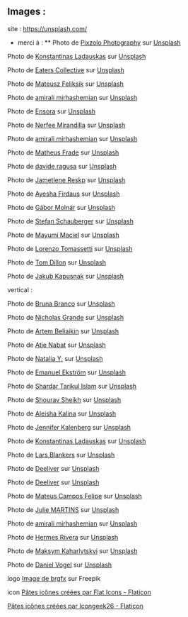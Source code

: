 

## Images :
site : https://unsplash.com/  
* merci à :
** Photo de <a href="https://unsplash.com/fr/@pixzolo?utm_source=unsplash&utm_medium=referral&utm_content=creditCopyText">Pixzolo Photography</a> sur <a href="https://unsplash.com/fr/photos/aeESmmFKH0M?utm_source=unsplash&utm_medium=referral&utm_content=creditCopyText">Unsplash</a>
  
 Photo de <a href="https://unsplash.com/fr/@konstantinas?utm_source=unsplash&utm_medium=referral&utm_content=creditCopyText">Konstantinas Ladauskas</a> sur <a href="https://unsplash.com/fr/photos/8-hNlMngTyQ?utm_source=unsplash&utm_medium=referral&utm_content=creditCopyText">Unsplash</a>
   
Photo de <a href="https://unsplash.com/fr/@eaterscollective?utm_source=unsplash&utm_medium=referral&utm_content=creditCopyText">Eaters Collective</a> sur <a href="https://unsplash.com/fr/photos/ddZYOtZUnBk?utm_source=unsplash&utm_medium=referral&utm_content=creditCopyText">Unsplash</a>
  
Photo de <a href="https://unsplash.com/fr/@mateusz_feliksik?utm_source=unsplash&utm_medium=referral&utm_content=creditCopyText">Mateusz Feliksik</a> sur <a href="https://unsplash.com/fr/photos/-9ypyrRAjdw?utm_source=unsplash&utm_medium=referral&utm_content=creditCopyText">Unsplash</a>
  
Photo de <a href="https://unsplash.com/fr/@amir_v_ali?utm_source=unsplash&utm_medium=referral&utm_content=creditCopyText">amirali mirhashemian</a> sur <a href="https://unsplash.com/fr/photos/jE2fHnuo2lg?utm_source=unsplash&utm_medium=referral&utm_content=creditCopyText">Unsplash</a>
  
Photo de <a href="https://unsplash.com/fr/@ensoraco?utm_source=unsplash&utm_medium=referral&utm_content=creditCopyText">Ensora</a> sur <a href="https://unsplash.com/fr/photos/2Hbj43Nn2BM?utm_source=unsplash&utm_medium=referral&utm_content=creditCopyText">Unsplash</a>
  
Photo de <a href="https://unsplash.com/fr/@nerfee?utm_source=unsplash&utm_medium=referral&utm_content=creditCopyText">Nerfee Mirandilla</a> sur <a href="https://unsplash.com/fr/photos/nSjtB1tBIVw?utm_source=unsplash&utm_medium=referral&utm_content=creditCopyText">Unsplash</a>
  
Photo de <a href="https://unsplash.com/fr/@amir_v_ali?utm_source=unsplash&utm_medium=referral&utm_content=creditCopyText">amirali mirhashemian</a> sur <a href="https://unsplash.com/fr/photos/xQtNCAm-32o?utm_source=unsplash&utm_medium=referral&utm_content=creditCopyText">Unsplash</a>
  
Photo de <a href="https://unsplash.com/fr/@matheusfrade?utm_source=unsplash&utm_medium=referral&utm_content=creditCopyText">Matheus Frade</a> sur <a href="https://unsplash.com/fr/photos/FTsSl_n7d4g?utm_source=unsplash&utm_medium=referral&utm_content=creditCopyText">Unsplash</a>
  
 Photo de <a href="https://unsplash.com/fr/@davideragusa?utm_source=unsplash&utm_medium=referral&utm_content=creditCopyText">davide ragusa</a> sur <a href="https://unsplash.com/fr/photos/FwiLgvi-2Do?utm_source=unsplash&utm_medium=referral&utm_content=creditCopyText">Unsplash</a>

Photo de <a href="https://unsplash.com/fr/@reskp?utm_source=unsplash&utm_medium=referral&utm_content=creditCopyText">Jametlene Reskp</a> sur <a href="https://unsplash.com/fr/photos/q-ZZ6lT16J0?utm_source=unsplash&utm_medium=referral&utm_content=creditCopyText">Unsplash</a>

Photo de <a href="https://unsplash.com/fr/@ayeshafirdaus?utm_source=unsplash&utm_medium=referral&utm_content=creditCopyText">Ayesha Firdaus</a> sur <a href="https://unsplash.com/fr/photos/c3esWyvW3E4?utm_source=unsplash&utm_medium=referral&utm_content=creditCopyText">Unsplash</a>

Photo de <a href="https://unsplash.com/fr/@gabormolnar92?utm_source=unsplash&utm_medium=referral&utm_content=creditCopyText">Gábor Molnár</a> sur <a href="https://unsplash.com/fr/photos/x1HYULyQu70?utm_source=unsplash&utm_medium=referral&utm_content=creditCopyText">Unsplash</a>

Photo de <a href="https://unsplash.com/fr/@wuf2018?utm_source=unsplash&utm_medium=referral&utm_content=creditCopyText">Stefan Schauberger</a> sur <a href="https://unsplash.com/fr/photos/TtW_lX_F3xM?utm_source=unsplash&utm_medium=referral&utm_content=creditCopyText">Unsplash</a>
  
 Photo de <a href="https://unsplash.com/fr/@mayumimaciel?utm_source=unsplash&utm_medium=referral&utm_content=creditCopyText">Mayumi Maciel</a> sur <a href="https://unsplash.com/fr/photos/un-tas-de-beignets-qui-sont-poses-sur-le-sol-tA-eNIV-geQ?utm_source=unsplash&utm_medium=referral&utm_content=creditCopyText">Unsplash</a>

 Photo de <a href="https://unsplash.com/fr/@loren_zot?utm_source=unsplash&utm_medium=referral&utm_content=creditCopyText">Lorenzo Tomassetti</a> sur <a href="https://unsplash.com/fr/photos/XGHCq5jlXkc?utm_source=unsplash&utm_medium=referral&utm_content=creditCopyText">Unsplash</a>

 Photo de <a href="https://unsplash.com/fr/@tdillon19?utm_source=unsplash&utm_medium=referral&utm_content=creditCopyText">Tom Dillon</a> sur <a href="https://unsplash.com/fr/photos/9eIbwtyl4Xs?utm_source=unsplash&utm_medium=referral&utm_content=creditCopyText">Unsplash</a>

 Photo de <a href="https://unsplash.com/fr/@foodiesfeed?utm_source=unsplash&utm_medium=referral&utm_content=creditCopyText">Jakub Kapusnak</a> sur <a href="https://unsplash.com/fr/photos/tEVisOXz26Y?utm_source=unsplash&utm_medium=referral&utm_content=creditCopyText">Unsplash</a>

 vertical :

 Photo de <a href="https://unsplash.com/fr/@brunabranco?utm_source=unsplash&utm_medium=referral&utm_content=creditCopyText">Bruna Branco</a> sur <a href="https://unsplash.com/fr/photos/t8hTmte4O_g?utm_source=unsplash&utm_medium=referral&utm_content=creditCopyText">Unsplash</a>


Photo de <a href="https://unsplash.com/fr/@ndg_visuals?utm_source=unsplash&utm_medium=referral&utm_content=creditCopyText">Nicholas Grande</a> sur <a href="https://unsplash.com/fr/photos/d9jcPTRD9fo?utm_source=unsplash&utm_medium=referral&utm_content=creditCopyText">Unsplash</a>
    
Photo de <a href="https://unsplash.com/fr/@belart84?utm_source=unsplash&utm_medium=referral&utm_content=creditCopyText">Artem Beliaikin</a> sur <a href="https://unsplash.com/fr/photos/IpxzngYooAw?utm_source=unsplash&utm_medium=referral&utm_content=creditCopyText">Unsplash</a>
  
Photo de <a href="https://unsplash.com/fr/@atiiie?utm_source=unsplash&utm_medium=referral&utm_content=creditCopyText">Atie Nabat</a> sur <a href="https://unsplash.com/fr/photos/Uiro__CkZMs?utm_source=unsplash&utm_medium=referral&utm_content=creditCopyText">Unsplash</a>
  
 Photo de <a href="https://unsplash.com/fr/@foxfox?utm_source=unsplash&utm_medium=referral&utm_content=creditCopyText">Natalia Y.</a> sur <a href="https://unsplash.com/fr/photos/ljVSRqHCP2U?utm_source=unsplash&utm_medium=referral&utm_content=creditCopyText">Unsplash</a>
   
Photo de <a href="https://unsplash.com/fr/@emanuelekstrom?utm_source=unsplash&utm_medium=referral&utm_content=creditCopyText">Emanuel Ekström</a> sur <a href="https://unsplash.com/fr/photos/qxvhDhjFy4o?utm_source=unsplash&utm_medium=referral&utm_content=creditCopyText">Unsplash</a>
  
Photo de <a href="https://unsplash.com/fr/@tarikul_islam?utm_source=unsplash&utm_medium=referral&utm_content=creditCopyText">Shardar Tarikul Islam</a> sur <a href="https://unsplash.com/fr/photos/BwFjbXyeP64?utm_source=unsplash&utm_medium=referral&utm_content=creditCopyText">Unsplash</a>
  
Photo de <a href="https://unsplash.com/fr/@shouravsheikh?utm_source=unsplash&utm_medium=referral&utm_content=creditCopyText">Shourav Sheikh</a> sur <a href="https://unsplash.com/fr/photos/G3QteM5boY8?utm_source=unsplash&utm_medium=referral&utm_content=creditCopyText">Unsplash</a>
  
Photo de <a href="https://unsplash.com/fr/@desertroseco?utm_source=unsplash&utm_medium=referral&utm_content=creditCopyText">Aleisha Kalina</a> sur <a href="https://unsplash.com/fr/photos/tQWvZi0Fh48?utm_source=unsplash&utm_medium=referral&utm_content=creditCopyText">Unsplash</a>
  



Photo de <a href="https://unsplash.com/fr/@jkalen71?utm_source=unsplash&utm_medium=referral&utm_content=creditCopyText">Jennifer Kalenberg</a> sur <a href="https://unsplash.com/fr/photos/un-groupe-de-personnes-debout-sous-une-tente-blanche-Q51MfLHBlHM?utm_source=unsplash&utm_medium=referral&utm_content=creditCopyText">Unsplash</a>
  

 Photo de <a href="https://unsplash.com/fr/@konstantinas?utm_content=creditCopyText&utm_medium=referral&utm_source=unsplash">Konstantinas Ladauskas</a> sur <a href="https://unsplash.com/fr/photos/86vIY4SPr6A?utm_content=creditCopyText&utm_medium=referral&utm_source=unsplash">Unsplash</a>
   
Photo de <a href="https://unsplash.com/fr/@lmablankers?utm_content=creditCopyText&utm_medium=referral&utm_source=unsplash">Lars Blankers</a> sur <a href="https://unsplash.com/fr/photos/rcHDmSFdr7Q?utm_content=creditCopyText&utm_medium=referral&utm_source=unsplash">Unsplash</a>
  
Photo de <a href="https://unsplash.com/fr/@deeliver?utm_content=creditCopyText&utm_medium=referral&utm_source=unsplash">Deeliver</a> sur <a href="https://unsplash.com/fr/photos/une-assiette-verte-garnie-daliments-frits-sur-une-table-2jRrG99uS9k?utm_content=creditCopyText&utm_medium=referral&utm_source=unsplash">Unsplash</a>
    
Photo de <a href="https://unsplash.com/fr/@deeliver?utm_content=creditCopyText&utm_medium=referral&utm_source=unsplash">Deeliver</a> sur <a href="https://unsplash.com/fr/photos/une-assiette-verte-garnie-daliments-frits-sur-une-table-2jRrG99uS9k?utm_content=creditCopyText&utm_medium=referral&utm_source=unsplash">Unsplash</a>
      

Photo de <a href="https://unsplash.com/fr/@matcfelipe?utm_content=creditCopyText&utm_medium=referral&utm_source=unsplash">Mateus Campos Felipe</a> sur <a href="https://unsplash.com/fr/photos/-XazBwHUtJs?utm_content=creditCopyText&utm_medium=referral&utm_source=unsplash">Unsplash</a>


Photo de <a href="https://unsplash.com/fr/@staycem?utm_content=creditCopyText&utm_medium=referral&utm_source=unsplash">Julie MARTINS</a> sur <a href="https://unsplash.com/fr/photos/9_JzprubLOs?utm_content=creditCopyText&utm_medium=referral&utm_source=unsplash">Unsplash</a>
          
Photo de <a href="https://unsplash.com/fr/@amir_v_ali?utm_content=creditCopyText&utm_medium=referral&utm_source=unsplash">amirali mirhashemian</a> sur <a href="https://unsplash.com/fr/photos/zrl9pZp-nos?utm_content=creditCopyText&utm_medium=referral&utm_source=unsplash">Unsplash</a>

Photo de <a href="https://unsplash.com/fr/@hermez777?utm_content=creditCopyText&utm_medium=referral&utm_source=unsplash">Hermes Rivera</a> sur <a href="https://unsplash.com/fr/photos/aK6WGqxyHFw?utm_content=creditCopyText&utm_medium=referral&utm_source=unsplash">Unsplash</a>
  
  Photo de <a href="https://unsplash.com/fr/@qwitka?utm_content=creditCopyText&utm_medium=referral&utm_source=unsplash">Maksym Kaharlytskyi</a> sur <a href="https://unsplash.com/fr/photos/3uJt73tr4hI?utm_content=creditCopyText&utm_medium=referral&utm_source=unsplash">Unsplash</a>
  
  Photo de <a href="https://unsplash.com/fr/@vogel11?utm_content=creditCopyText&utm_medium=referral&utm_source=unsplash">Daniel Vogel</a> sur <a href="https://unsplash.com/fr/photos/PUDQGDlM_V8?utm_content=creditCopyText&utm_medium=referral&utm_source=unsplash">Unsplash</a>
  

  
  logo
  <a href="https://fr.freepik.com/vecteurs-libre/conception-banniere-journee-nationale-spaghettis_33976278.htm#query=logo%20pate&position=11&from_view=search&track=ais">Image de brgfx</a> sur Freepik          

  icon
  <a href="https://www.flaticon.com/fr/icones-gratuites/pates" title="pâtes icônes">Pâtes icônes créées par Flat Icons - Flaticon</a>

  <a href="https://www.flaticon.com/fr/icones-gratuites/pates" title="pâtes icônes">Pâtes icônes créées par Icongeek26 - Flaticon</a>
